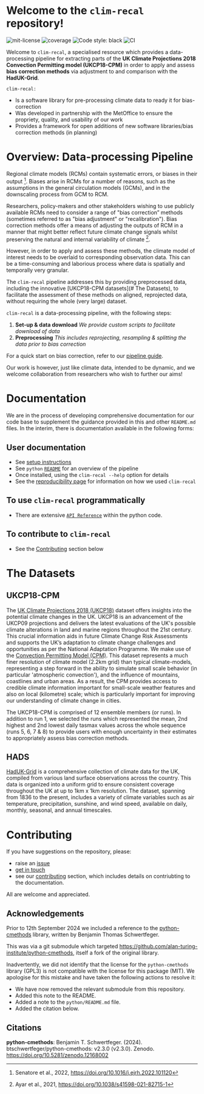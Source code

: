 # Welcome to the `clim-recal` repository!
![mit-license](https://img.shields.io/github/license/alan-turing-institute/clim-recal)
![coverage](https://alan-turing-institute.github.io/clim-recal/assets/coverage.svg)
![Code style: black](https://img.shields.io/badge/code%20style-black-000000.svg)
![CI](https://github.com/alan-turing-institute/clim-recal/actions/workflows/ci.yaml/badge.svg)

Welcome to `clim-recal`, a specialised resource which provides a data-processing pipeline for extracting parts of the **UK Climate Projections 2018 Convection Permitting model (UKCP18-CPM)** in order to apply and assess **bias correction methods** via adjustment to and comparison with the **HadUK-Grid**.


`clim-recal:`

- Is a software library for pre-processing climate data to ready it for bias-correction
- Was developed in partnership with the MetOffice to ensure the propriety, quality, and usability of our work
- Provides a framework for open additions of new software libraries/bias correction methods (in planning)

# Overview: Data-processing Pipeline

Regional climate models (RCMs) contain systematic errors, or biases in their output [^1]. Biases arise in RCMs for a number of reasons, such as the assumptions in the general circulation models (GCMs), and in the downscaling process from GCM to RCM.

Researchers, policy-makers and other stakeholders wishing to use publicly available RCMs need to consider a range of "bias correction” methods (sometimes referred to as "bias adjustment" or "recalibration").
Bias correction methods offer a means of adjusting the outputs of RCM in a manner that might better reflect future climate change signals whilst preserving the natural and internal variability of climate [^2].

However, in order to apply and assess these methods, the climate model of interest needs to be overlaid to corresponding observation data. This can be a time-consuming and laborious process where data is spatially and temporally very granular.

The `clim-recal` pipeline addresses this by providing preprocessed data, including the innovative [UKCP18-CPM datasets](# The Datasets), to facilitate the assessment of these methods on aligned, reprojected data, without requiring the whole (very large) dataset.

`clim-recal` is a data-processing pipeline, with the following steps:

1. **Set-up & data download**
    *We provide custom scripts to facilitate download of data*
2. **Preprocessing**
    *This includes reprojecting, resampling & splitting the data prior to bias correction*


For a quick start on bias correction, refer to our [pipeline guide](python/README.md).

Our work is however, just like climate data, intended to be dynamic, and we welcome collaboration from researchers who wish to further our aims!


# Documentation

We are in the process of developing comprehensive documentation for our code base to supplement the guidance provided in this and other `README.md` files. In the interim, there is documentation available in the following forms:

## User documentation

- See [setup instructions](setup-instructions.md)
- See `python` [`README`](python/README.md) for an overview of the pipeline
- Once installed, using the `clim-recal --help` option for details
- See the [reproducibility page](docs/reproducibility.qmd) for information on how we used `clim-recal`

## To use `clim-recal` programmatically

- There are extensive [`API Reference`](docs/reference) within the python code.

## To contribute to `clim-recal`

- See the [Contributing](docs/contributing.md) section below

# The Datasets

## UKCP18-CPM
The [UK Climate Projections 2018 (UKCP18)](https://www.metoffice.gov.uk/research/approach/collaboration/ukcp) dataset offers insights into the potential climate changes in the UK. UKCP18 is an advancement of the UKCP09 projections and delivers the latest evaluations of the UK's possible climate alterations in land and marine regions throughout the 21st century. This crucial information aids in future Climate Change Risk Assessments and supports the UK’s adaptation to climate change challenges and opportunities as per the National Adaptation Programme.
We make use of the [Convection Permitting Model (CPM)](https://www.metoffice.gov.uk/pub/data/weather/uk/ukcp18/science-reports/UKCP-Convection-permitting-model-projections-report.pdf). This dataset represents a much finer resolution of climate model (2.2km grid) than typical climate-models, representing a step forward in the ability to simulate small scale behavior (in particular 'atmospheric convection'), and the influence of mountains, coastlines and urban areas. As a result, the CPM provides access to credible climate information important for small-scale weather features and also on local (kilometre) scale; which is particularly important for improving our understanding of climate change in cities.

The UKCP18-CPM is comprised of 12 ensemble members (or runs). In addition to run 1, we selected the runs which represented the mean, 2nd highest and 2nd lowest daily tasmax values across the whole sequence (runs 5, 6, 7 & 8) to provide users with enough uncertainty in their estimates to appropriately assess bias correction methods.

## HADS
[HadUK-Grid](https://www.metoffice.gov.uk/research/climate/maps-and-data/data/haduk-grid/haduk-grid) is a comprehensive collection of climate data for the UK, compiled from various land surface observations across the country. This data is organized into a uniform grid to ensure consistent coverage throughout the UK at up to 1km x 1km resolution. The dataset, spanning from 1836 to the present, includes a variety of climate variables such as air temperature, precipitation, sunshine, and wind speed, available on daily, monthly, seasonal, and annual timescales.


# Contributing

If you have suggestions on the repository, please:
- raise an [issue](https://github.com/alan-turing-institute/clim-recal/issues)
- [get in touch](mailto:clim-recal@turing.ac.uk)
- see our [contributing](docs/contributing.md) section, which includes details on contriubting to the documentation.

All are welcome and appreciated.

## Acknowledgements

Prior to 12th September 2024 we included a reference to the [python-cmethods](https://github.com/btschwertfeger/python-cmethods) library, written by Benjamin Thomas Schwertfeger.

This was via a git submodule which targeted https://github.com/alan-turing-institute/python-cmethods, itself a fork of the original library.

Inadvertently, we did not identify that the license for the `python-cmethods` library (GPL3) is not compatible with the license for this package (MIT). We apologise for this mistake and have taken the following actions to resolve it:

* We have now removed the relevant submodule from this repository.
* Added this note to the README.
* Added a note to the `python/README.md` file.
* Added the citation below.


## Citations

[^1]: Senatore et al., 2022, <https://doi.org/10.1016/j.ejrh.2022.101120>
[^2]: Ayar et al., 2021, <https://doi.org/10.1038/s41598-021-82715-1>

**python-cmethods**: Benjamin T. Schwertfeger. (2024). btschwertfeger/python-cmethods: v2.3.0 (v2.3.0). Zenodo. https://doi.org/10.5281/zenodo.12168002
